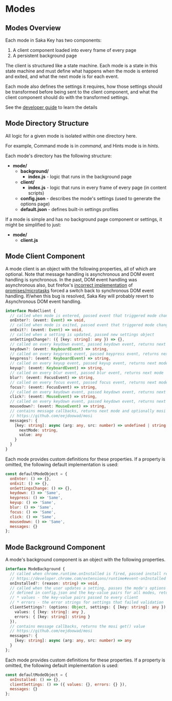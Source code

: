 # Modes

## Modes Overview

Each mode in Saka Key has two components:
  1. A client component loaded into every frame of every page
  2. A persistent background page

The client is structured like a state machine. Each mode is a state in this state machine and must define what happens when the mode is entered and exited, and what the next mode is for each event.

Each mode also defines the settings it requires, how those settings should be transformed before being sent to the client component, and what the client component should do with the transformed settings.

See the [developer guide](/notes/developer_guide.md) to learn the details

## Mode Directory Structure

All logic for a given mode is isolated within one directory here. 

For example, Command mode is in *command*, and Hints mode is in  *hints*.

Each mode's directory has the following structure:

* **mode/**
  * **background/**
    * **index.js** - logic that runs in the background page
  * **client/**
    * **index.js** - logic that runs in every frame of every page (in content scripts)
  * **config.json** - describes the mode's settings (used to generate the options page)
  * **default.json** - defines built-in settings profiles

If a mode is simple and has no background page component or settings, it might be simplified to just:

* **mode/**
  * **client.js**

## Mode Client Component

A mode client is an object with the following properties, all of which are optional. Note that message handling is asynchronous and DOM event handling is synchronous. In the past, DOM event handling was asynchronous also, but firefox's [incorrect implementation](https://bugzilla.mozilla.org/show_bug.cgi?id=1193394) of [promises/microtasks](https://jakearchibald.com/2015/tasks-microtasks-queues-and-schedules/) forced a switch back to synchronous DOM event handling. If/when this bug is resolved, Saka Key will probably revert to Asynchronous DOM event handling.

```typescript
interface ModeClient {
  // called when mode is entered, passed event that triggered mode change
  onEnter?: (event: Event) => void,
  // called when mode is exited, passed event that triggered mode change
  onExit?: (event: Event) => void,
  // called when a setting is updated, passed new settings object
  onSettingsChange?: ({ [key: string]: any }) => {},
  // called on every keydown event, passed keydown event, returns next mode
  keydown?: (event: KeyboardEvent) => string,
  // called on every keypress event, passed keypress event, returns next mode
  keypress?: (event: KeyboardEvent) => string,
  // called on every keyup event, passed keyup event, returns next mode
  keyup?: (event: KeyboardEvent) => string,
  // called on every blur event, passed blur event, returns next mode
  blur?: (event: FocusEvent) => string,
  // called on every focus event, passed focus event, returns next mode
  focus?: (event: FocusEvent) => string,
  // called on every keydown event, passed keydown event, returns next mode
  click?: (event: MouseEvent) => string,
  // called on every keydown event, passed keydown event, returns next mode
  mousedown?: (event: MouseEvent) => string,
  // contains message callbacks, returns next mode and optionally mosi get() value
  // https://github.com/eejdoowad/mosi
  messages?: {
    [key: string]: async (arg: any, src: number) => undefined | string | {
      nextMode: string,
      value: any
    }
  }
}
```

Each mode provides custom definitions for these properties. If a property is omitted, the following default implementation is used:

```javascript
const defaultModeObject = {
  onEnter: () => {},
  onExit: () => {},
  onSettingsChange: () => {},
  keydown: () => 'Same',
  keypress: () => 'Same',
  keyup: () => 'Same',
  blur: () => 'Same',
  focus: () => 'Same',
  click: () => 'Same',
  mousedown: () => 'Same',
  messages: {}
};
```

## Mode Background Component

A mode's background component is an object with the following properties.

```typescript
interface ModeBackground {
  // called when chrome.runtime.onInstalled is fired, passed install reason
  // https://developer.chrome.com/extensions/runtime#event-onInstalled
  onInstalled?: (reason: string) => void,
  // called when the user updates a setting, passes the mode's options object
  // defined in config.json and the key-value pairs for all modes, returns
  // * values - the key-value pairs passed to every client
  // * errors - the error strings for settings that failed validation
  clientSettings?: (options: Object, settings: { [key: string]: any }) => ({
    values: { [key: string]: any },
    errors: { [key: string]: string }
  }),
  // contains message callbacks, returns the mosi get() value
  // https://github.com/eejdoowad/mosi
  messages?: {
    [key: string]: async (arg: any, src: number) => any
  }
};
```

Each mode provides custom definitions for these properties. If a property is omitted, the following default implementation is used:

```javascript
const defaultModeObject = {
  onInstalled: () => {},
  clientSettings: () => ({ values: {}, errors: {} }),
  messages: {}
};
```
